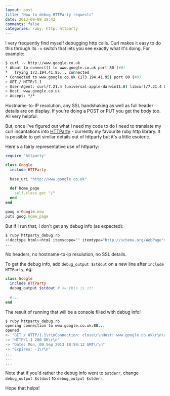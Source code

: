 ```yaml
---
layout: post
title: "How to debug HTTParty requests"
date: 2013-09-09 19:42
comments: false
categories: ruby, http, httparty
---
```


I very frequently find myself debugging http calls. Curl makes it easy to do this through its `-v` switch that lets you see exactly what it's doing. For example:

```sh
$ curl -v http://www.google.co.uk
* About to connect() to www.google.co.uk port 80 (#0)
*   Trying 173.194.41.95... connected
* Connected to www.google.co.uk (173.194.41.95) port 80 (#0)
> GET / HTTP/1.1
> User-Agent: curl/7.21.4 (universal-apple-darwin11.0) libcurl/7.21.4 OpenSSL/0.9.8x zlib/1.2.5
> Host: www.google.co.uk
> Accept: */*

```

Hostname-to-IP resolution, any SSL handshaking as well as full header details are on display. If you're doing a
POST or PUT you get the body too. All very helpful.

But, once I've figured out what I need my code to do I need to translate my curl incantations into [HTTParty](http://johnnunemaker.com/httparty/) - currently my favourite ruby http library. It is possible to get
similar details out of httparty but it's a little esoteric.

Here's a fairly representative use of httparty:

```ruby
require 'httparty'

class Google
  include HTTParty
  
  base_uri "http://www.google.co.uk"
  
  def home_page
    self.class.get "/"
  end
end

goog = Google.new
puts goog.home_page
```

But if I run that, I don't get any debug info (as expected):

```sh
$ ruby httparty_debug.rb 
<!doctype html><html itemscope="" itemtype="http://schema.org/WebPage"><head><meta ...
...
```

No headers, no hostname-to-ip resulution, no SSL details.

To get the debug info, add `debug_output $stdout` on a new line after `include HTTParty`, eg:

```ruby
class Google
  include HTTParty
  debug_output $stdout # <= this is it!
  
  #...
end
```

The result of running that will be a console filled with debug info!

```sh
$ ruby httparty_debug.rb 
opening connection to www.google.co.uk:80...
opened
<- "GET / HTTP/1.1\r\nConnection: close\r\nHost: www.google.co.uk\r\n\r\n"
-> "HTTP/1.1 200 OK\r\n"
-> "Date: Mon, 09 Sep 2013 18:59:12 GMT\r\n"
-> "Expires: -1\r\n"
...
...
...
```

Note that if you'd rather the debug info went to `$stderr`, change `debug_output $stdout` to `debug_output $stderr`.

Hope that helps!

